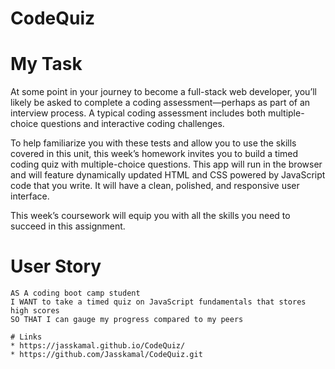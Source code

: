 # CodeQuiz

# My Task

At some point in your journey to become a full-stack web developer, you’ll likely be asked to complete a coding assessment&mdash;perhaps as part of an interview process. A typical coding assessment includes both multiple-choice questions and interactive coding challenges. 

To help familiarize you with these tests and allow you to use the skills covered in this unit, this week’s homework invites you to build a timed coding quiz with multiple-choice questions. This app will run in the browser and will feature dynamically updated HTML and CSS powered by JavaScript code that you write. It will have a clean, polished, and responsive user interface. 

This week’s coursework will equip you with all the skills you need to succeed in this assignment.

# User Story

```
AS A coding boot camp student
I WANT to take a timed quiz on JavaScript fundamentals that stores high scores
SO THAT I can gauge my progress compared to my peers

# Links
* https://jasskamal.github.io/CodeQuiz/
* https://github.com/Jasskamal/CodeQuiz.git
